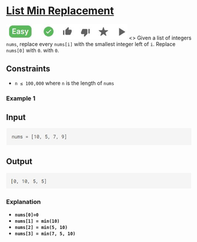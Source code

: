 <h1><a href="https://binarysearch.com/problems/List-Min-Replacement">List Min Replacement</a></h1>
<img src="Images/Image1.png" alt="Difficulty level">
<>
Given a list of integers <code>nums</code>, replace every <code>nums[i]</code> with the smallest integer left of <code>i</code>. 
Replace <code>nums[0]</code> with <code>0</code>.
with <code>0</code>.
<p>
<h2>Constraints</h2>
<ul>
<li><code>n ≤ 100,000</code> where <code>n</code> is the length of <code>nums</code></li>
</ul>
</p>
 
<h3><b>Example 1</b></h3>

<h2><b>Input<b></h2>
<img src="Images/Image2.png" alt="Input">

 <h2><b>Output</b></h2>
<img src="Images/Image3.png" alt="Output">
<p>
<h3><b>Explanation</b></h3>
<ul>
<li><code>nums[0]=0</code></li>
<li><code>nums[1] = min(10)</code></li>
<li><code>nums[2] = min(5, 10)</code></li>
<li><code>nums[3] = min(7, 5, 10)</code></li>
</ul>
</p>

